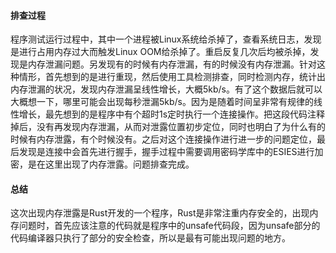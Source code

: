 #### 排查过程
程序测试运行过程中，其中一个进程被Linux系统给杀掉了，查看系统日志，发现是进行占用内存过大而触发Linux OOM给杀掉了。重启反复几次后均被杀掉，发现是内存泄漏问题。另发现有的时候有内存泄漏，有的时候没有内存泄漏。针对这种情形，首先想到的是进行重现，然后使用工具检测排查，同时检测内存，统计出内存泄漏的状况，发现内存泄漏呈线性增长，大概5kb/s。有了这个数据后就可以大概想一下，哪里可能会出现每秒泄漏5kb/s。因为是随着时间呈非常有规律的线性增长，最先想到的是程序中有个超时1s定时执行一个连接操作。把这段代码注释掉后，没有再发现内存泄漏，从而对泄露位置初步定位，同时也明白了为什么有的时候有内存泄露，有个时候没有。之后对这个连接操作进行进一步的问题定位，最后发现是连接中会首先进行握手，握手过程中需要调用密码学库中的ESIES进行加密，是在这里出现了内存泄露。问题排查完成。


#### 总结
这次出现内存泄露是Rust开发的一个程序，Rust是非常注重内存安全的，出现内存问题时，首先应该注意的代码就是程序中的unsafe代码段，因为unsafe部分的代码编译器只执行了部分的安全检查，所以是最有可能出现问题的地方。